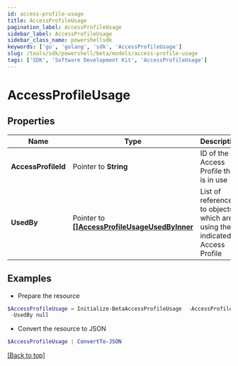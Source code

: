 ```yaml
---
id: access-profile-usage
title: AccessProfileUsage
pagination_label: AccessProfileUsage
sidebar_label: AccessProfileUsage
sidebar_class_name: powershellsdk
keywords: ['go', 'golang', 'sdk', 'AccessProfileUsage'] 
slug: /tools/sdk/powershell/beta/models/access-profile-usage
tags: ['SDK', 'Software Development Kit', 'AccessProfileUsage']
---
```



# AccessProfileUsage

## Properties

Name | Type | Description | Notes
------------ | ------------- | ------------- | -------------
**AccessProfileId** |  Pointer to **String** | ID of the Access Profile that is in use | [optional] 
**UsedBy** |  Pointer to [**[]AccessProfileUsageUsedByInner**](access-profile-usage-used-by-inner) | List of references to objects which are using the indicated Access Profile | [optional] 

## Examples

- Prepare the resource
```powershell
$AccessProfileUsage = Initialize-BetaAccessProfileUsage  -AccessProfileId 2c91808876438bbb017668c21919ecca `
 -UsedBy null
```

- Convert the resource to JSON
```powershell
$AccessProfileUsage | ConvertTo-JSON
```


[[Back to top]](#) 

